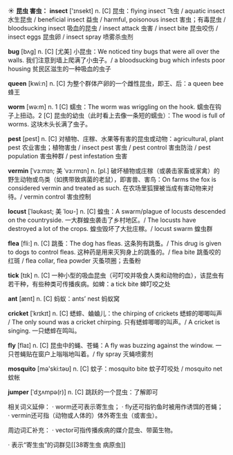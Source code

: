 ☀ <span class="category">**昆虫 害虫：**</span>
<span class="vocabulary">**insect**</span> ['ɪnsekt] 
<span class="definition">n. [C] 昆虫：</span>flying insect 飞虫 / aquatic insect 水生昆虫 / beneficial insect 益虫 / harmful, poisonous insect 害虫；有毒昆虫 / bloodsucking insect 吸血的昆虫 / insect attack 虫害 / insect bite 昆虫咬伤 / insect eggs 昆虫卵 / insect spray 喷雾杀虫剂
           
<span class="vocabulary">**bug**</span> [bʌg]
<span class="definition">n. [C] [尤美] 小昆虫：</span>We noticed tiny bugs that were all over the walls. 我们注意到墙上爬满了小虫子。/ a bloodsucking bug which infests poor housing 贫民区滋生的一种吸血的虫子

<span class="vocabulary">**queen**</span> [kwi:n] 
<span class="definition">n. [C] 为整个群体产卵的一个雌性昆虫，即王、后：</span>a queen bee 蜂王

<span class="vocabulary">**worm**</span> [wə:m] 
<span class="definition">n. 1 [C] 蠕虫：</span>The worm was wriggling on the hook. 蠕虫在钩子上扭动。<span class="definition">2 [C] 昆虫的幼虫（此时看上去像一条短的蠕虫）：</span>The wood is full of worms. 这块木头长满了虫子。

<span class="vocabulary">**pest**</span> [pest] 
<span class="definition">n. [C] 对植物、庄稼、水果等有害的昆虫或动物：</span>agricultural, plant pest 农业害虫；植物害虫 / insect pest 害虫 / pest control 害虫防治 / pest population 害虫种群 / pest infestation 虫害
  
<span class="vocabulary">**vermin**</span> [ˈvɜ:mɪn; 美 ˈvɜ:rmɪn]
<span class="definition">n. [pl.] 破坏植物或庄稼（或袭击家畜或家禽）的野生动物或鸟类（如携带致病菌的老鼠），即害兽、害鸟：</span>On farms the fox is considered vermin and treated as such. 在农场里狐狸被当成有害动物来对待。/ vermin control 害虫控制

<span class="vocabulary">**locust**</span> [ˈləʊkəst; 美 ˈloʊ-]
<span class="definition">n. [C] 蝗虫：</span>A swarm/plague of locusts descended on the countryside. 一大群蝗虫袭击了乡村地区。/ The locusts have destroyed a lot of the crops. 蝗虫毁坏了大批庄稼。/ locust swarm 蝗虫群

<span class="vocabulary">**flea**</span> [fli:]
<span class="definition">n. [C] 跳蚤：</span>The dog has fleas. 这条狗有跳蚤。/ This drug is given to dogs to control fleas. 这种药是用来灭狗身上的跳蚤的。/ flea bite 跳蚤咬的红斑 / flea collar, flea powder 灭蚤项圈；去蚤粉

<span class="vocabulary">**tick**</span> [tɪk] 
<span class="definition">n. [C] 一种小型的吸血昆虫（可叮咬并吸食人类和动物的血），该昆虫有若干种，有些种类可传播疾病。如蜱：</span>a tick bite 蜱叮咬之处

<span class="vocabulary">**ant**</span> [ænt] 
<span class="definition">n. [C] 蚂蚁：</span>ants’ nest 蚂蚁窝
          
<span class="vocabulary">**cricket**</span> [ˈkrɪkɪt]
<span class="definition">n. [C] 蟋蟀、蛐蛐儿：</span>the chirping of crickets 蟋蟀的唧唧叫声 / The only sound was a cricket chirping. 只有蟋蟀唧唧的叫声。/ A cricket is singing. 一只蟋蟀在鸣叫。

<span class="vocabulary">**fly**</span> [flaɪ] 
<span class="definition">n. [C] 昆虫中的蝇、苍蝇：</span>A fly was buzzing against the window. 一只苍蝇贴在窗户上嗡嗡地叫着。/ fly spray 灭蝇喷雾剂

<span class="vocabulary">**mosquito**</span> [mə'ski:təʊ] 
<span class="definition">n. [C] 蚊子：</span>mosquito bite 蚊子叮咬处 / mosquito net 蚊帐
           
<span class="vocabulary">**jumper**</span> [ˈdʒʌmpə(r)]
<span class="definition">n. [C] 跳跃的一个昆虫：</span>了解即可

相关词义延伸：
· worm还可表示寄生虫；
· fly还可指钓鱼时被用作诱饵的苍蝇；
· vermin还可指（动物或人体的）体外寄生虫（或害虫）。

周边词汇补充：
· vector可指传播疾病的媒介昆虫、带菌生物。

· 表示“寄生虫”的词群见[[38寄生虫 病原虫]]